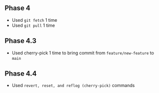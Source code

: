 ## Phase 4
- Used `git fetch` 1 time
- Used `git pull` 1 time
## Phase 4.3
- Used cherry-pick 1 time to bring commit from `feature/new-feature` to `main`
## Phase 4.4
- Used `revert, reset, and reflog (cherry-pick)` commands
